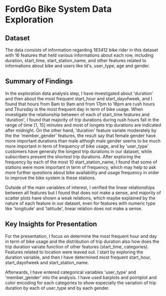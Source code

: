 # FordGo Bike System Data Exploration

## Dataset

The data consists of information regarding 183412 bike rider in this dataset 
with 16 features that held various informations about each row, including
duration, start_time, start_station_name, and other features related to 
informations about bike and users like Id's, user_type, age and gender.



## Summary of Findings

In the exploration data analysis step, I have investigated about 'duration' and
then about the most frequent start_hour and start_dayofweek, and I found that 
hours from 8am to 9am and from 17pm to 18pm are rush hours and Thursday is the 
most frequent day in term of bike usage.
When investigate the relationship between of each of start_time features and
'duration', I found that majority of trip durations during rush hours fall in the
range of time [1, 15] minutes and most of longets trip durations are indicated 
after midnight. On the other hand, 'duration' feature variate moderately by the
the 'member_gender' features, the result say that female gender have more important
durations than male althogh male gender seems to be much more important in term of 
frequency of bike usage, and by 'user_type' customers have generaly the longest trip
durations in our dataset, while subscribers present the shortest trip durations.
After exploring the frequency by each of the most 10 start_station_name, I found that
some of stations were more important in term of frequency, which may help to ask
more further questions about bike availability and usage frequency in order to 
improve the bike system is these stations.

Outside of the main variables of interest, I verified the linear relationships
between all features but I found that does not make a sense, and majority of 
scatter plots have shown a weak relations, which maybe explained by the nature of 
each feature in our dataset, even for features with numeric type like 'longitude'
and 'latitude', linear relation does not make a sense.


## Key Insights for Presentation

For the presentation, I focus on determine the most frequent hour and day
in term of bike usage and the distribution of trip duration also how does 
the trip duration variate function of other features (start_time, categories).
Features related to location were leaved out. I start by exploring the duration
variable, and then I have determined most frequent start_hour, start_dayofweek
and start_station_name.

Afterwards, I have entered categorical variables 'user_type' and 'member_gender'
into the analysis. I have used barplots and pointplot and color encoding for 
each categories to show especially the variation of trip duration by each of 
user_type and by each gender.
